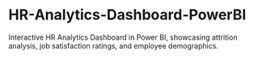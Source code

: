# HR-Analytics-Dashboard-PowerBI
Interactive HR Analytics Dashboard in Power BI, showcasing attrition analysis, job satisfaction ratings, and employee demographics.
